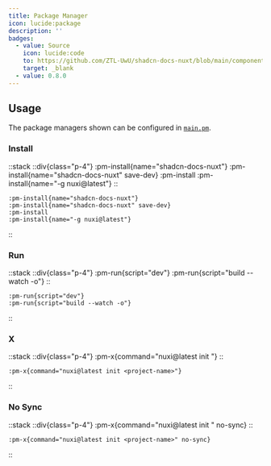 ```yaml
---
title: Package Manager
icon: lucide:package
description: ''
badges:
  - value: Source
    icon: lucide:code
    to: https://github.com/ZTL-UwU/shadcn-docs-nuxt/blob/main/components/content/PmInstall.vue
    target: _blank
  - value: 0.8.0
---
```


## Usage

The package managers shown can be configured in [`main.pm`](/development/configuration/overview#main).

### Install

::stack
  ::div{class="p-4"}
    :pm-install{name="shadcn-docs-nuxt"}
    :pm-install{name="shadcn-docs-nuxt" save-dev}
    :pm-install
    :pm-install{name="-g nuxi@latest"}
  ::
  ```mdc
  :pm-install{name="shadcn-docs-nuxt"}
  :pm-install{name="shadcn-docs-nuxt" save-dev}
  :pm-install
  :pm-install{name="-g nuxi@latest"}
  ```
::

### Run

::stack
  ::div{class="p-4"}
    :pm-run{script="dev"}
    :pm-run{script="build --watch -o"}
  ::
  ```mdc
  :pm-run{script="dev"}
  :pm-run{script="build --watch -o"}
  ```
::

### X

::stack
  ::div{class="p-4"}
  :pm-x{command="nuxi@latest init <project-name>"}
  ::
  ```mdc
  :pm-x{command="nuxi@latest init <project-name>"}
  ```
::

### No Sync

::stack
  ::div{class="p-4"}
    :pm-x{command="nuxi@latest init <project-name>" no-sync}
  ::
  ```mdc
  :pm-x{command="nuxi@latest init <project-name>" no-sync}
  ```
::
